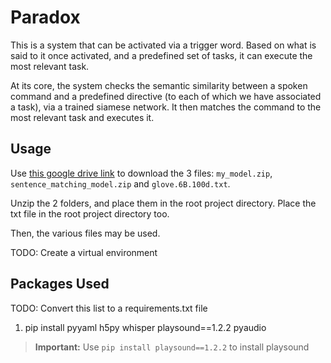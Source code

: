 # Paradox

This is a system that can be activated via a trigger word. Based on what is said to it once activated, and a predefined set of tasks, it can execute the most relevant task.

At its core, the system checks the semantic similarity between a spoken command and a predefined directive (to each of which we have associated a task), via a trained siamese network. It then matches the command to the most relevant task and executes it.

## Usage

Use [this google drive link](https://drive.google.com/drive/folders/1GzvvdAcvBkblOoGHGxLFO1L_C68BD9NR?usp=share_link) to download the 3 files: `my_model.zip`, `sentence_matching_model.zip` and `glove.6B.100d.txt`.

Unzip the 2 folders, and place them in the root project directory. Place the txt file in the root project directory too.

Then, the various files may be used.

TODO: Create a virtual environment

## Packages Used

TODO: Convert this list to a requirements.txt file

1. pip install pyyaml h5py whisper playsound==1.2.2 pyaudio
>**Important:** Use `pip install playsound==1.2.2` to install playsound